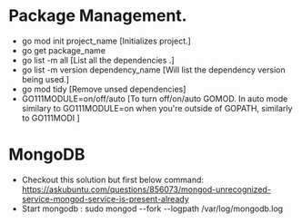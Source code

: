 # Package Management.
* go mod init project_name [Initializes project.]
* go get package_name
* go list -m all [List all the dependencies .]
* go list -m version dependency_name [Will list the dependency version being used.]
* go mod tidy [Remove unsed dependencies]
* GO111MODULE=on/off/auto [To turn off/on/auto GOMOD. In auto mode similary to GO111MODULE=on when you're outside of GOPATH, similarly to GO111MODI ] 

# MongoDB
* Checkout this solution but first below command: https://askubuntu.com/questions/856073/mongod-unrecognized-service-mongod-service-is-present-already
* Start mongodb : sudo mongod --fork --logpath /var/log/mongodb.log
